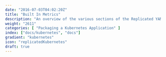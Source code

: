 ```yaml
---
date: "2016-07-03T04:02:20Z"
title: "Built In Metrics"
description: "An overview of the various sections of the Replicated YAML."
weight: "2611"
categories: [ "Packaging a Kubernetes Application" ]
index: ["docs/kubernetes", "docs"]
gradient: "kubernetes"
icon: "replicatedKubernetes"
draft: true
---
```

